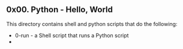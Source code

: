 ## 0x00. Python - Hello, World
This directory contains shell and python scripts that do the following:
- 0-run - a Shell script that runs a Python script
- 